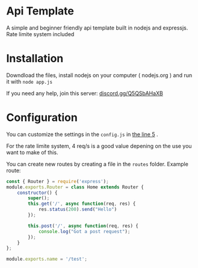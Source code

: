 # Api Template
A simple and beginner friendly api template built in nodejs and expressjs. Rate limite system included

# Installation

Downdload the files, install nodejs on your computer ( nodejs.org ) and run it with `node app.js`

If you need any help, join this server: [discord.gg/Q5QSbAHaXB](https://discord.gg/Q5QSbAHaXB)

# Configuration

You can customize the settings in the `config.js` in [the line 5](https://github.com/pauldb09/Api-Template/blob/7319f8fac84395106afa31cdd24b0475756b9c78/app.js#L4) .

For the rate limite system, 4 req/s is a good value depening on the use you want to make of this.

You can create new routes by creating a file in the `routes` folder. Example route: 
 
```js
const { Router } = require('express');
module.exports.Router = class Home extends Router {
    constructor() {
        super();
        this.get('/', async function(req, res) {
            res.status(200).send("Hello")
        });

        this.post('/', async function(req, res) {
            console.log("Got a post request");
        });
    }
};

module.exports.name = '/test';
```
